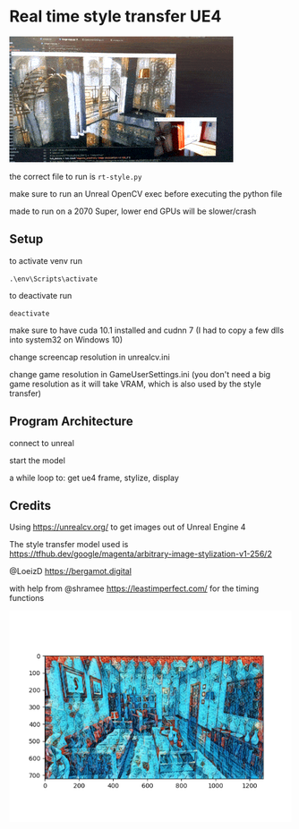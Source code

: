 # Real time style transfer UE4

![ue4-style-transfer-opencv](demo.gif)

the correct file to run is `rt-style.py`

make sure to run an Unreal OpenCV exec before executing the python file 

made to run on a 2070 Super, lower end GPUs will be slower/crash

## Setup
to activate venv run

`.\env\Scripts\activate`

to deactivate run

`deactivate`

make sure to have cuda 10.1 installed and cudnn 7 (I had to copy a few dlls into system32 on Windows 10)

change screencap resolution in unrealcv.ini

change game resolution in GameUserSettings.ini (you don't need a big game resolution as it will take VRAM, which is also used by the style transfer)

## Program Architecture

connect to unreal

start the model

a while loop to:
    get ue4 frame, 
    stylize, 
    display



## Credits

Using https://unrealcv.org/ to get images out of Unreal Engine 4

The style transfer model used is https://tfhub.dev/google/magenta/arbitrary-image-stylization-v1-256/2 

@LoeizD https://bergamot.digital

with help from @shramee https://leastimperfect.com/ for the timing functions

![ue4-style-transfer](test.png)
